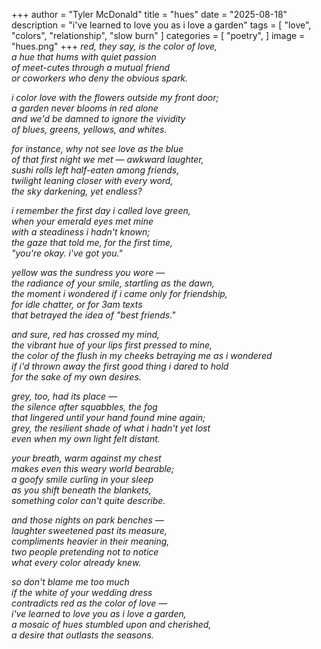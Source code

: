 +++
author = "Tyler McDonald"
title = "hues"
date = "2025-08-18"
description = "i've learned to love you as i love a garden"
tags = [
    "love",
    "colors",
    "relationship",
    "slow burn"
]
categories = [
    "poetry",
]
image = "hues.png"
+++
*red, they say, is the color of love,\
a hue that hums with quiet passion\
of meet-cutes through a mutual friend\
or coworkers who deny the obvious spark.*

*i color love with the flowers outside my front door;\
a garden never blooms in red alone\
and we'd be damned to ignore the vividity\
of blues, greens, yellows, and whites.*

*for instance, why not see love as the blue\
of that first night we met — awkward laughter,\
sushi rolls left half-eaten among friends,\
twilight leaning closer with every word,\
the sky darkening, yet endless?*

*i remember the first day i called love green,\
when your emerald eyes met mine\
with a steadiness i hadn't known;\
the gaze that told me, for the first time,\
"you're okay. i've got you."*

*yellow was the sundress you wore —\
the radiance of your smile, startling as the dawn,\
the moment i wondered if i came only for friendship,\
for idle chatter, or for 3am texts\
that betrayed the idea of "best friends."*

*and sure, red has crossed my mind,\
the vibrant hue of your lips first pressed to mine,\
the color of the flush in my cheeks betraying me as i wondered\
if i'd thrown away the first good thing i dared to hold\
for the sake of my own desires.*

*grey, too, had its place —\
the silence after squabbles, the fog\
that lingered until your hand found mine again;\
grey, the resilient shade of what i hadn't yet lost\
even when my own light felt distant.*

*your breath, warm against my chest\
makes even this weary world bearable;\
a goofy smile curling in your sleep\
as you shift beneath the blankets,\
something color can't quite describe.*

*and those nights on park benches —\
laughter sweetened past its measure,\
compliments heavier in their meaning,\
two people pretending not to notice\
what every color already knew.*

*so don't blame me too much\
if the white of your wedding dress\
contradicts red as the color of love —\
i've learned to love you as i love a garden,\
a mosaic of hues stumbled upon and cherished,\
a desire that outlasts the seasons.*